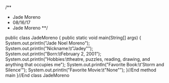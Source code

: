 /**
 * Jade Moreno
 * 08/16/17
 * Jade Moreno
 **/
 
 public class JadeMoreno
 {
     public static void main(String[] args)
     {
         System.out.println("Jade Noel Moreno");
         System.out.println("Nickname:\t\"Jadey\"");
         System.out.println("Born:\tFebruary 2, 2001");
         System.out.println("Hobbies:\ttheatre, puzzles, reading, drawing, and anything that occupies me");
         System.out.println("Favorite Book:\t'Storm and Silence'");
         System.out.println("Favorite Movie:\t\"None\"");
     }//End method main
 }//End class JadeMoreno
